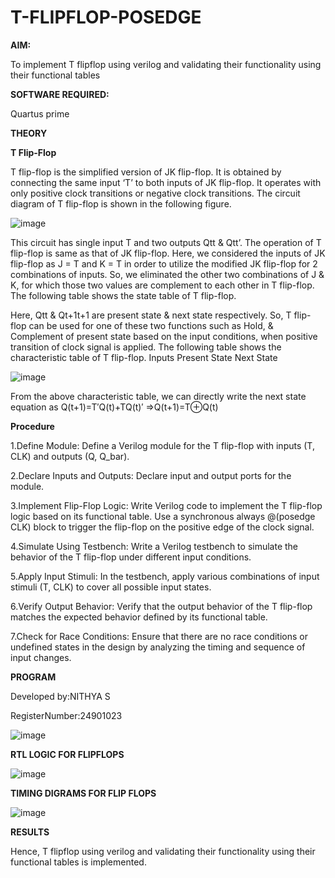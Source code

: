 # T-FLIPFLOP-POSEDGE

**AIM:**

To implement  T flipflop using verilog and validating their functionality using their functional tables

**SOFTWARE REQUIRED:**

Quartus prime

**THEORY**

**T Flip-Flop**

T flip-flop is the simplified version of JK flip-flop. It is obtained by connecting the same input ‘T’ to both inputs of JK flip-flop. It operates with only positive clock transitions or negative clock transitions. The circuit diagram of T flip-flop is shown in the following figure.

![image](https://github.com/naavaneetha/T-FLIPFLOP-POSEDGE/assets/154305477/458a68fe-2d08-4a9d-ac4f-7ae0480ce0bd)

 
This circuit has single input T and two outputs Qtt & Qtt’. The operation of T flip-flop is same as that of JK flip-flop. Here, we considered the inputs of JK flip-flop as J = T and K = T in order to utilize the modified JK flip-flop for 2 combinations of inputs. So, we eliminated the other two combinations of J & K, for which those two values are complement to each other in T flip-flop. The following table shows the state table of T flip-flop.

Here, Qtt & Qt+1t+1 are present state & next state respectively. So, T flip-flop can be used for one of these two functions such as Hold, & Complement of present state based on the input conditions, when positive transition of clock signal is applied. The following table shows the characteristic table of T flip-flop. Inputs Present State Next State

![image](https://github.com/naavaneetha/T-FLIPFLOP-POSEDGE/assets/154305477/cdd7fb32-539f-4b66-bb8d-f305a153c886)

 
From the above characteristic table, we can directly write the next state equation as Q(t+1)=T′Q(t)+TQ(t)′ ⇒Q(t+1)=T⊕Q(t)

**Procedure**

1.Define Module: Define a Verilog module for the T flip-flop with inputs (T, CLK) and
outputs (Q, Q_bar).

2.Declare Inputs and Outputs: Declare input and output ports for the module.

3.Implement Flip-Flop Logic: Write Verilog code to implement the T flip-flop logic
based on its functional table. Use a synchronous always @(posedge CLK) block to
trigger the flip-flop on the positive edge of the clock signal.

4.Simulate Using Testbench: Write a Verilog testbench to simulate the behavior of
the T flip-flop under different input conditions.

5.Apply Input Stimuli: In the testbench, apply various combinations of input stimuli
(T, CLK) to cover all possible input states.

6.Verify Output Behavior: Verify that the output behavior of the T flip-flop matches
the expected behavior defined by its functional table.

7.Check for Race Conditions: Ensure that there are no race conditions or undefined
states in the design by analyzing the timing and sequence of input changes.


**PROGRAM**

Developed by:NITHYA S

RegisterNumber:24901023

![image](https://github.com/user-attachments/assets/2879ad1c-d0e0-4ad3-85fd-70a36439dcb0)


**RTL LOGIC FOR FLIPFLOPS**

![image](https://github.com/user-attachments/assets/c5ef8f23-9926-4194-be6a-67335956cb19)


**TIMING DIGRAMS FOR FLIP FLOPS**

![image](https://github.com/user-attachments/assets/6ceb3cf2-c299-4638-9353-9864b2a9bd7e)


**RESULTS**

Hence, T flipflop using verilog and validating their functionality using their functional
tables is implemented.

